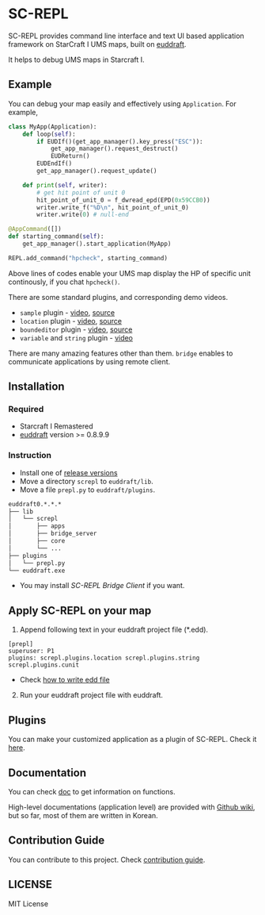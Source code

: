 # SC-REPL

SC-REPL provides command line interface and text UI based application framework on StarCraft I UMS maps, built on [euddraft](https://github.com/armoha/euddraft).

It helps to debug UMS maps in Starcraft I.

## Example

You can debug your map easily and effectively using `Application`. For example,

```python
class MyApp(Application):
    def loop(self):
        if EUDIf()(get_app_manager().key_press("ESC")):
            get_app_manager().request_destruct()
            EUDReturn()
        EUDEndIf()
        get_app_manager().request_update()

    def print(self, writer):
        # get hit point of unit 0
        hit_point_of_unit_0 = f_dwread_epd(EPD(0x59CCB0))
        writer.write_f("%D\n", hit_point_of_unit_0)
        writer.write(0) # null-end

@AppCommand([])
def starting_command(self):
    get_app_manager().start_application(MyApp)

REPL.add_command("hpcheck", starting_command)
```

Above lines of codes enable your UMS map display the HP of specific unit continously, if you chat `hpcheck()`.

There are some standard plugins, and corresponding demo videos.

* `sample` plugin - [video](https://youtu.be/6RexCF3SBFU), [source](example/sample/myapp.py)
* `location` plugin - [video](https://youtu.be/f3M0CDGIX2A), [source](screpl/plugins/location)
* `boundeditor` plugin - [video](https://youtu.be/c_VYYc7Ozy8), [source](screpl/plugins/boundeditor
)
* `variable` and `string`  plugin - [video](https://youtu.be/s9jIWKP2bfE)

There are many amazing features other than them. `bridge` enables to communicate applications by using remote client.

## Installation

### Required

* Starcraft I Remastered
* [euddraft](https://github.com/armoha/euddraft) version >= 0.8.9.9

### Instruction

* Install one of [release versions](https://github.com/mighty1231/screpl/releases)
* Move a directory `screpl` to `euddraft/lib`.
* Move a file `prepl.py` to `euddraft/plugins`.

```bash
euddraft0.*.*.*
├── lib
│   └── screpl
│       ├── apps
│       ├── bridge_server
│       ├── core
│       └── ...
├── plugins
│   └── prepl.py
└── euddraft.exe
```

* You may install *SC-REPL Bridge Client* if you want.

## Apply SC-REPL on your map

1. Append following text in your euddraft project file (\*.edd).

```
[prepl]
superuser: P1
plugins: screpl.plugins.location screpl.plugins.string screpl.plugins.cunit
```
* Check [how to write edd file](https://github.com/mighty1231/screpl/wiki/How-to-write-edd-file)

2. Run your euddraft project file with euddraft.

## Plugins

You can make your customized application as a plugin of SC-REPL. Check it [here](https://github.com/mighty1231/screplPluginTemplate).


## Documentation

You can check [doc](https://mighty1231.github.io/screpl/) to get information on functions.

High-level documentations (application level) are provided with [Github wiki](https://github.com/mighty1231/screpl/wiki), but so far, most of them are written in Korean.

## Contribution Guide

You can contribute to this project. Check [contribution guide](CONTRIBUTING.md).

## LICENSE

MIT License
